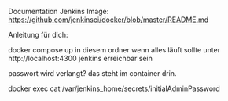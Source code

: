Documentation Jenkins Image:
https://github.com/jenkinsci/docker/blob/master/README.md

Anleitung für dich:

docker compose up in diesem ordner
wenn alles läuft sollte unter
http://localhost:4300 jenkins erreichbar sein

passwort wird verlangt? das steht im container drin.

docker exec <jenkins container name> cat /var/jenkins_home/secrets/initialAdminPassword
